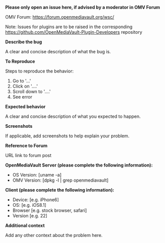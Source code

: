 
**Please only open an issue here, if advised by a moderator in OMV Forum**

OMV Forum: https://forum.openmediavault.org/wsc/

Note: Issues for plugins are to be raised in the corresponding https://github.com/OpenMediaVault-Plugin-Developers repository

**Describe the bug**

A clear and concise description of what the bug is.

**To Reproduce**

Steps to reproduce the behavior:
1. Go to '...'
2. Click on '....'
3. Scroll down to '....'
4. See error

**Expected behavior**

A clear and concise description of what you expected to happen.

**Screenshots**

If applicable, add screenshots to help explain your problem.

**Reference to Forum**

URL link to forum post

**OpenMediaVault Server (please complete the following information):**

- OS Version: [uname -a]
 - OMV Version: [dpkg -l | grep openmediavault]

**Client (please complete the following information):**

- Device: [e.g. iPhone6]
 - OS: [e.g. iOS8.1]
 - Browser [e.g. stock browser, safari]
 - Version [e.g. 22]

**Additional context**

Add any other context about the problem here.
